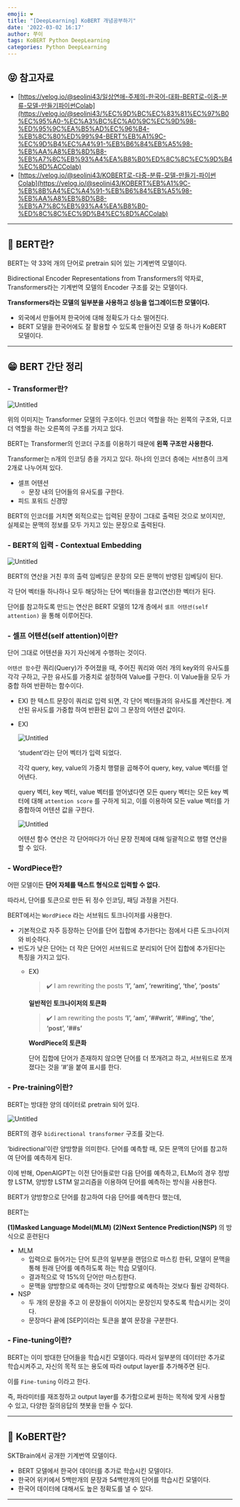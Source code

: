 ```yaml
---
emoji: ❤️
title: "[DeepLearning] KoBERT 개념공부하기"
date: '2022-03-02 16:17'
author: 쭈이
tags: KoBERT Python DeepLearning
categories: Python DeepLearning
---
```


## 😝 참고자료

- [https://velog.io/@seolini43/일상연애-주제의-한국어-대화-BERT로-이중-분류-모델-만들기파이썬Colab](https://velog.io/@seolini43/%EC%9D%BC%EC%83%81%EC%97%B0%EC%95%A0-%EC%A3%BC%EC%A0%9C%EC%9D%98-%ED%95%9C%EA%B5%AD%EC%96%B4-%EB%8C%80%ED%99%94-BERT%EB%A1%9C-%EC%9D%B4%EC%A4%91-%EB%B6%84%EB%A5%98-%EB%AA%A8%EB%8D%B8-%EB%A7%8C%EB%93%A4%EA%B8%B0%ED%8C%8C%EC%9D%B4%EC%8D%ACColab)
- [https://velog.io/@seolini43/KOBERT로-다중-분류-모델-만들기-파이썬Colab](https://velog.io/@seolini43/KOBERT%EB%A1%9C-%EB%8B%A4%EC%A4%91-%EB%B6%84%EB%A5%98-%EB%AA%A8%EB%8D%B8-%EB%A7%8C%EB%93%A4%EA%B8%B0-%ED%8C%8C%EC%9D%B4%EC%8D%ACColab)

---

## 🤔 BERT란?

BERT는 약 33억 개의 단어로 pretrain 되어 있는 기계번역 모델이다.

Bidirectional Encoder Representations from Transformers의 약자로, Transformers라는 기계번역 모델의 Encoder 구조를 갖는 모델이다.

**Transformers라는 모델의 일부분을 사용하고 성능을 업그레이드한 모델이다.**

- 외국에서 만들어져 한국어에 대해 정확도가 다소 떨어진다.
- BERT 모델을 한국어에도 잘 활용할 수 있도록 만들어진 모델 중 하나가 KoBERT 모델이다.

---

## 😁 **BERT 간단 정리**

### - **Transformer란?**
    
![Untitled](/Untitled.png)
    
위의 이미지는 Transformer 모델의 구조이다. 인코더 역할을 하는 왼쪽의 구조와, 디코더 역할을 하는 오른쪽의 구조를 가지고 있다.
    
BERT는 Transformer의 인코더 구조를 이용하기 때문에 **왼쪽 구조만 사용한다.**
    
Transformer는 n개의 인코딩 층을 가지고 있다. 하나의 인코더 층에는 서브층이 크게 2개로 나누어져 있다.
    
- 셀프 어텐션
    - 문장 내의 단어들의 유사도를 구한다.
- 피드 포워드 신경망
    
BERT의 인코더를 거치면 외적으로는 입력된 문장이 그대로 출력된 것으로 보이지만, 실제로는 문맥의 정보를 모두 가지고 있는 문장으로 출력된다.
    
### - **BERT의 입력 - Contextual Embedding**
    
![Untitled](/Untitled1.png)
    
BERT의 연산을 거친 후의 출력 임베딩은 문장의 모든 문맥이 반영된 임베딩이 된다.
    
각 단어 벡터들 하나하나 모두 해당하는 단어 벡터들을 참고(연산)한 벡터가 된다.
    
단어를 참고하도록 만드는 연산은 BERT 모델의 12개 층에서 `셀프 어텐션(self attention)` 을 통해 이루어진다.
    
### - **셀프 어텐션(self attention)이란?**
    
단어 그대로 어텐션을 자기 자신에게 수행하는 것이다.
    
`어텐션 함수`란 쿼리(Query)가 주어졌을 때, 주어진 쿼리와 여러 개의 key와의 유사도를 각각 구하고, 구한 유사도를 가중치로 설정하여 Value를 구한다. 이 Value들을 모두 가중합 하여 반환하는 함수이다.
    
- EX) 한 텍스트 문장이 쿼리로 입력 되면, 각 단어 벡터들과의 유사도를 계산한다. 계산된 유사도를 가중합 하여 반환된 값이 그 문장의 어텐션 값이다.
- EX)
        
    ![Untitled](/Untitled2.png)
        
    ‘student’라는 단어 벡터가 입력 되었다.
        
    각각 query, key, value의 가중치 행렬을 곱해주어 query, key, value 벡터를 얻어낸다.
        
    query 벡터, key 벡터, value 벡터를 얻어냈다면 모든 query 벡터는 모든 key 벡터에 대해 `attention score` 를 구하게 되고, 이를 이용하여 모든 value 벡터를 가중합하여 어텐션 값을 구한다.
        
    ![Untitled](/Untitled3.png)
        
    어텐션 함수 연산은 각 단어마다가 아닌 문장 전체에 대해 일괄적으로 행렬 연산을 할 수 있다.
        
### - **WordPiece란?**
    
어떤 모델이든 **단어 자체를 텍스트 형식으로 입력할 수 없다.**
    
따라서, 단어를 토큰으로 만든 뒤 정수 인코딩, 패딩 과정을 거친다.
    
BERT에서는 `WordPiece` 라는 서브워드 토크나이저를 사용한다.
    
- 기본적으로 자주 등장하는 단어를 단어 집합에 추가한다는 점에서 다른 도크나이저와 비슷하다.
- 빈도가 낮은 단어는 더 작은 단어인 서브워드로 분리되어 단어 집합에 추가된다는 특징을 가지고 있다.
    - EX)
            
        > ✔️ I am rewriting the posts
        **’I’, ‘am’, ‘rewriting’, ‘the’, ‘posts’**
            

            
        **일반적인 토크나이저의 토큰화**
            
        > ✔️ I am rewriting the posts
        **’I’, ‘am’, ‘##writ’, ‘##ing’, ‘the’, ‘post’, ‘##s’**
            
            
         **WordPiece의  토큰화**
            
        단어 집합에 단어가 존재하지 않으면 단어를 더 쪼개려고 하고, 서브워드로 쪼개졌다는 것을 ‘#’을 붙여 표시를 한다.
            
### - **Pre-training이란?**
    
BERT는 방대한 양의 데이터로 pretrain 되어 있다. 
    
![Untitled](/Untitled4.png)
    
BERT의 경우 `bidirectional transformer` 구조를 갖는다.
    
‘bidirectional’이란 양방향을 의미한다. 단어를 예측할 때, 모든 문맥의 단어를 참고하여 단어를 예측하게 된다.
    
이에 반해, OpenAIGPT는 이전 단어들로만 다음 단어를 예측하고, ELMo의 경우 정방향 LSTM, 양방향 LSTM 알고리즘을 이용하여 단어를 예측하는 방식을 사용한다.
    
BERT가 양방향으로 단어를 참고하여 다음 단어를 예측한다 했는데,
    
BERT는
    
**(1)Masked Language Model(MLM)**
**(2)Next Sentence Prediction(NSP)**
의 방식으로 훈련된다
    
- MLM
    - 입력으로 들어가는 단어 토큰의 일부분을 랜덤으로 마스킹 한뒤, 모델이 문맥을 통해 원래 단어를 예측하도록 하는 학습 모델이다.
    - 결과적으로 약 15%의 단어만 마스킹한다.
    - 문맥을 양방향으로 예측하는 것이 단방향으로 예측하는 것보다 훨씬 강력하다.
- NSP
    - 두 개의 문장을 주고 이 문장들이 이어지는 문장인지 맞추도록 학습시키는 것이다.
    - 문장마다 끝에 [SEP]이라는 토큰을 붙여 문장을 구분한다.
### - **Fine-tuning이란?**
    
BERT는 이미 방대한 단어들을 학습시킨 모델이다. 따라서 일부분의 데이터만 추가로 학습시켜주고, 자신의 목적 또는 용도에 따라 output layer를 추가해주면 된다.
    
이를 `Fine-tuning` 이라고 한다.
    
즉, 파라미터를 재조정하고 output layer를 추가함으로써 원하는 목적에 맞게 사용할 수 있고, 다양한 질의응답의 챗봇을 만들 수 있다.
    

---

## 🥳 KoBERT란?

SKTBrain에서 공개한 기계번역 모델이다.

- BERT 모델에서 한국어 데이터를 추가로 학습시킨 모델이다.
- 한국어 위키에서 5백만개의 문장과 54백만개의 단어를 학습시킨 모델이다.
- 한국어 데이터에 대해서도 높은 정확도를 낼 수 있다.

---

```toc

```